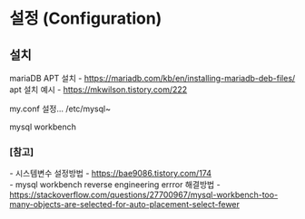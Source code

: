 # 설정 (Configuration)

## 설치
mariaDB APT 설치 - https://mariadb.com/kb/en/installing-mariadb-deb-files/ <br>
apt 설치 예시 - https://mkwilson.tistory.com/222 <br>


my.conf 설정...
/etc/mysql~



mysql workbench


### [참고] <br>
  *-* 시스템변수 설정방법 - https://bae9086.tistory.com/174 <br>
  *-* mysql workbench reverse engineering errror 해결방법 - https://stackoverflow.com/questions/27700967/mysql-workbench-too-many-objects-are-selected-for-auto-placement-select-fewer <br>